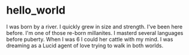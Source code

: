 # hello_world
I was born by a river. I quickly grew in size and strength. I've been here before. I'm one of those re-born millanites. I masterd several languages before puberty. When I was 6 I could her cattle with my mind. I was dreaming as a Lucid agent of love trying to walk in both worlds. 
